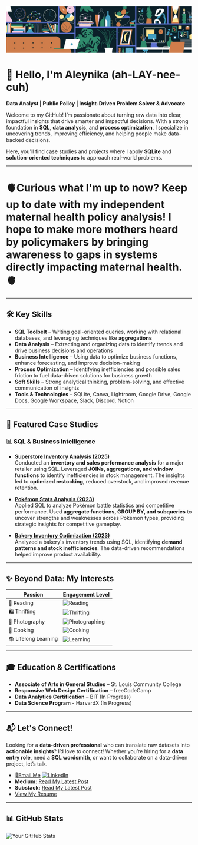 ![Banner](./IMG_0502.jpeg)  

# 🌱 Hello, I'm Aleynika (ah-LAY-nee-cuh)  

**Data Analyst | Public Policy | Insight-Driven Problem Solver & Advocate**  

Welcome to my GitHub! I’m passionate about turning raw data into clear, impactful insights that drive smarter and impactful decisions. With a strong foundation in **SQL**, **data analysis**, and **process optimization**, I specialize in uncovering trends, improving efficiency, and helping people make data-backed decisions.  

Here, you'll find case studies and projects where I apply **SQLite** and **solution-oriented techniques** to approach real-world problems.

---

# 🫀Curious what I'm up to now? Keep up to date with my independent **maternal health policy analysis**! I hope to make more mothers heard by policymakers by bringing awareness to gaps in systems directly impacting maternal health.🫀

---

## 🛠️ Key Skills  

- **SQL Toolbelt** – Writing goal-oriented queries, working with relational databases, and leveraging techniques like **aggregations** 
- **Data Analysis** – Extracting and organizing data to identify trends and drive business decisions and operations
- **Business Intelligence** – Using data to optimize business functions, enhance forecasting, and improve decision-making  
- **Process Optimization** – Identifying inefficiencies and possible sales friction to fuel data-driven solutions for business growth  
- **Soft Skills** – Strong analytical thinking, problem-solving, and effective communication of insights  
- **Tools & Technologies** – SQLite, Canva, Lightroom, Google Drive, Google Docs, Google Workspace, Slack, Discord, Notion 

---

## 📌 Featured Case Studies  

### 📊 SQL & Business Intelligence  

- **[Superstore Inventory Analysis (2025)](https://github.com/aleynika/SQL/blob/main/Superstore-Inventory-Analysis)**  
  Conducted an **inventory and sales performance analysis** for a major retailer using SQL. Leveraged **JOINs, aggregations, and window functions** to identify inefficiencies in stock management. The insights led to **optimized restocking**, reduced overstock, and improved revenue retention.  

- **[Pokémon Stats Analysis (2023)](https://github.com/aleynika/SQL/blob/main/Pokemon_Stats_Analysis)**  
  Applied SQL to analyze Pokémon battle statistics and competitive performance. Used **aggregate functions, GROUP BY, and subqueries** to uncover strengths and weaknesses across Pokémon types, providing strategic insights for competitive gameplay.  

- **[Bakery Inventory Optimization (2023)](https://github.com/aleynika/SQL/blob/main/Bakery_Inventory_Analysis)**  
  Analyzed a bakery's inventory trends using SQL, identifying **demand patterns and stock inefficiencies**. The data-driven recommendations helped improve product availability.  

---

## ✨ Beyond Data: My Interests  

| Passion             | Engagement Level |  
|---------------------|----------------------------|  
| 📖 Reading         | ![Reading](https://progress-bar.xyz/15) |  
| 🛍️ Thrifting       | ![Thrifting](https://progress-bar.xyz/3)   |  
| 📸 Photography      | ![Photographing](https://progress-bar.xyz/27) |  
| 🍳 Cooking         | ![Cooking](https://progress-bar.xyz/11) |  
| 📚 Lifelong Learning | ![Learning](https://progress-bar.xyz/20) |  

---

## 🎓 Education & Certifications  

- **Associate of Arts in General Studies** – St. Louis Community College  
- **Responsive Web Design Certification** – freeCodeCamp  
- **Data Analytics Certification** – BIT (In Progress)
- **Data Science Program** - HarvardX (In Progress)  

---

## 📬 Let's Connect!  

Looking for a **data-driven professional** who can translate raw datasets into **actionable insights**? I’d love to connect! Whether you’re hiring for a **data entry role**, need a **SQL wordsmith**, or want to collaborate on a data-driven project, let’s talk.  

- 📧[Email Me](mailto:aleyktaylor@gmail.com)
[![LinkedIn](https://img.shields.io/badge/LinkedIn-Aleynika-blue?style=flat-square&logo=linkedin)](https://www.linkedin.com/in/aleynika)  
- **Medium:** [Read My Latest Post](https://medium.com/@aleyktaylor)
- **Substack:** [Read My Latest Post](https://substack.com/@ecc317?r=1sv28o&utm_campaign=profile&utm_medium=profile-page)
- [View My Resume](https://earnbetter.com/app/share/resume/01JQ4MC6J22DX9X4K3CKQFXVZE/)

---

## 📊 GitHub Stats  

![Your GitHub Stats](https://github-readme-stats.vercel.app/api?username=aleynika&show_icons=true&theme=tokyonight)  
